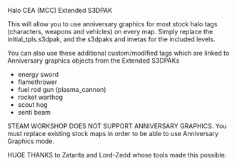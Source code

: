 Halo CEA (MCC) Extended S3DPAK

This will allow you to use anniversary graphics for most stock halo tags (characters, weapons and vehicles) on every map. 
Simply replace the initial_tpls.s3dpak, and the s3dpaks and imetas for the included levels.

You can also use these additional custom/modified tags which are linked to Anniversary graphics objects from the Extended S3DPAKs

* energy sword
* flamethrower
* fuel rod gun (plasma_cannon)
* rocket warthog
* scout hog
* senti beam

STEAM WORKSHOP DOES NOT SUPPORT ANNIVERSARY GRAPHICS. You must replace existing stock maps in order to be able to use Anniversary Graphics mode.


HUGE THANKS to Zatarita and Lord-Zedd whose tools made this possible.
